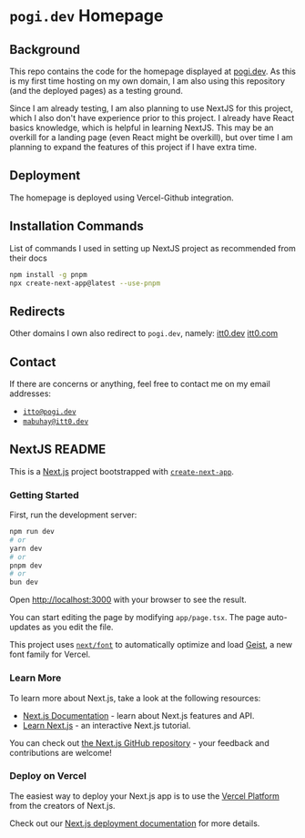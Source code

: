 # `pogi.dev` Homepage

## Background

This repo contains the code for the homepage displayed at [pogi.dev](https://pogi.dev). As this is my first time hosting on my own domain, I am also using this repository (and the deployed pages) as a testing ground.

Since I am already testing, I am also planning to use NextJS for this project, which I also don't have experience prior to this project. I already have React basics knowledge, which is helpful in learning NextJS. This may be an overkill for a landing page (even React might be overkill), but over time I am planning to expand the features of this project if I have extra time.

## Deployment

The homepage is deployed using Vercel-Github integration.

## Installation Commands

List of commands I used in setting up NextJS project as recommended from their docs

```bash
npm install -g pnpm
npx create-next-app@latest --use-pnpm
```

## Redirects

Other domains I own also redirect to `pogi.dev`, namely:
[itt0.dev](https://itt0.dev)
[itt0.com](https://itt0.com)

## Contact

If there are concerns or anything, feel free to contact me on my email addresses:

- [`itto@pogi.dev`](mailto:itto@pogi.dev)
- [`mabuhay@itt0.dev`](mailto:mabuhay@itt0.dev)

## NextJS README

This is a [Next.js](https://nextjs.org) project bootstrapped with [`create-next-app`](https://nextjs.org/docs/app/api-reference/cli/create-next-app).

### Getting Started

First, run the development server:

```bash
npm run dev
# or
yarn dev
# or
pnpm dev
# or
bun dev
```

Open [http://localhost:3000](http://localhost:3000) with your browser to see the result.

You can start editing the page by modifying `app/page.tsx`. The page auto-updates as you edit the file.

This project uses [`next/font`](https://nextjs.org/docs/app/building-your-application/optimizing/fonts) to automatically optimize and load [Geist](https://vercel.com/font), a new font family for Vercel.

### Learn More

To learn more about Next.js, take a look at the following resources:

- [Next.js Documentation](https://nextjs.org/docs) - learn about Next.js features and API.
- [Learn Next.js](https://nextjs.org/learn) - an interactive Next.js tutorial.

You can check out [the Next.js GitHub repository](https://github.com/vercel/next.js) - your feedback and contributions are welcome!

### Deploy on Vercel

The easiest way to deploy your Next.js app is to use the [Vercel Platform](https://vercel.com/new?utm_medium=default-template&filter=next.js&utm_source=create-next-app&utm_campaign=create-next-app-readme) from the creators of Next.js.

Check out our [Next.js deployment documentation](https://nextjs.org/docs/app/building-your-application/deploying) for more details.
